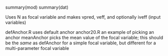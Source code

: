 summary(mod)
summary(dat)

Uses N as focal variable and makes vpred, veff, and optionally iveff (input variables)

defAnchor.R uses default anchor
anchor20.R an example of picking an anchor
meanAnchor picks the mean value of the focal variable; this should be the _same_ as defAnchor for a simple focal variable, but different for a multi-parameter focal variable

